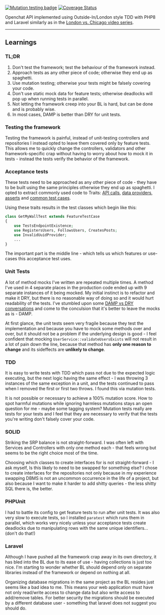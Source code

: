[![Mutation testing badge](https://img.shields.io/endpoint?style=flat&url=https%3A%2F%2Fbadge-api.stryker-mutator.io%2Fgithub.com%2Fdarksworm%2Fopenchat_kata_outside_in%2Fmaster)](https://dashboard.stryker-mutator.io/reports/github.com/darksworm/openchat_kata_outside_in/master) [![Coverage Status](https://coveralls.io/repos/github/darksworm/openchat_kata_outside_in/badge.svg?branch=master)](https://coveralls.io/github/darksworm/openchat_kata_outside_in?branch=master)

Openchat API implemented using Outside-In/London style TDD with PHP8 and Laravel similarly as in the
[London vs. Chicago video series]( https://cleancoders.com/series/comparativeDesign).

---

## Learnings

### TL;DR

1. Don't test the framework; test the behaviour of the framework instead.
1. Approach tests as any other piece of code; otherwise they end up as spaghetti.
1. Use mutation testing; otherwise your tests might be falsely covering your code.
1. Don't use static mock data for feature tests; otherwise deadlocks will pop up when running tests in parallel.
1. Not letting the framework creep into your BL is hard, but can be done and is probably wise.
1. In most cases, DAMP is better than DRY for unit tests.

### Testing the framework

Testing the framework is painful, instead of unit-testing controllers and repositories I instead opted to leave them
covered only by feature tests. This allows me to quickly change the controllers, validators and other framework-specific
crap without having to worry about how to mock it in tests - instead the tests verify the behavior of the framework.

### Acceptance tests

These tests need to be approached as any other piece of code - they have to be built using the same principles otherwise
they end up as spaghetti. I opted to extract commonly used code to Traits:
[API calls](/laravel/tests/Feature/API),
[data providers](laravel/tests/Feature/Providers),
[asserts](/laravel/tests/Feature/Shared/AssertsDateTimes.php) and
[common test cases](/laravel/tests/Feature/Shared/TestsEndpointExistence.php).

Using these traits results in the test classes which begin like this:

```php
class GetMyWallTest extends FeatureTestCase
{
    use TestsEndpointExistence;
    use RegistersUsers, FollowsUsers, CreatesPosts;
    use InvalidUuidProvider;
    ...
}
```

The important part is the middle line - which tells us which features or use-cases this acceptance test uses.

### Unit Tests
A lot of method mocks I've written are repeated multiple times. A method I've used in 4 separate places in the production code ended up with 9 separate instances of it being mocked. My initial instinct is to refactor and make it DRY, but there is no reasonable way of doing so and it would hurt readability of the tests. I've stumbled upon some [DAMP vs DRY conversations](https://stackoverflow.com/questions/6453235/what-does-damp-not-dry-mean-when-talking-about-unit-tests) and come to the conculsion that it's better to leave the mocks as is - DAMP.

At first glance, the unit tests seem very fragile because they test the implementation and because you have to mock some methods over and over, but it should not be a problem if the underlying design is good - I feel confident that mocking `UserService::validateUsersExists` will not result in a lot of pain down the line, because that method has **only one reason to change** and its sideffects are **unlikely to change**.


### TDD

It is easy to write tests with TDD which pass not due to the expected logic executing, but the next logic having the
same effect - I was throwing 3 instances of the same exception in a unit, and the tests continued to pass when I removed
the first or first two throws. I found this via mutation tests.

It is not possible or necessary to achieve a 100% mutation score. How to spot harmful mutations while ignoring harmless
mutations stays an open question for me - maybe some tagging system? Mutation tests really are tests for your tests and
I feel that they are necessary to verify that the tests you're writing don't falsely cover your code.

### SOLID

Striking the SRP balance is not straight-forward. I was often left with Services and Controllers with only one method
each - that feels wrong but seems to be the right choice most of the time.

Choosing which classes to create interfaces for is not straight-forward - I ask myself, Is this likely to need to be
swapped for something else? I chose to create interfaces for the repositories not only because in my experience swapping
DBMS is not an uncommon occurrence in the life of a project, but also because I want to make it harder to add shitty
queries - the less shitty SQL there is, the better.

### PHPUnit

I had to battle its config to get feature tests to run after unit tests. It was also very slow to execute tests, so I
installed `paratest` which runs them in parallel, which works very nicely unless your acceptance tests create deadlocks
due to manipulating rows with the same unique identifiers... (don't do that!)

### Laravel

Although I have pushed all the framework crap away in its own directory, it has bled into the BL due to its ease of use - 
having collections is just too nice. I'm starting to wonder whether BL should depend only on separate libraries
instead of the framework or depend on nothing at all.

Organizing database migrations in the same project as the BL resides just seems like a bad idea to me. This means your
web application must have not only read/write access to change data but also write access to add/remove tables. For
better security the migrations should be executed by a different database user - something that laravel does not suggest
you should do.
